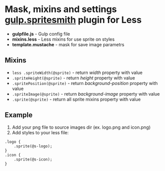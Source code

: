 # Mask, mixins and settings [gulp.spritesmith](https://github.com/twolfson/gulp.spritesmith) plugin for Less
* **gulpfile.js** - Gulp config file
* **mixins.less** - Less mixins for use sprite on styles
* **template.mustache** - mask for save image parametrs

## Mixins
* ```less .spriteWidth(@sprite)``` - return *width* property with value
* `.spriteHeight(@sprite)` - return *height* property with value
* `.spritePosition(@sprite)` - return *background-position* property with value
* `.spriteImage(@sprite)` - return *background-image* property with value
* `.sprite(@sprite)` - return all sprite mixins property with value

## Example
1. Add your png file to source images dir (ex. logo.png and icon.png)
2. Add styles to your less file:
```less
.logo {
	.sprite(@s-logo);
}
.icon {
	.sprite(@s-icon);
}
```